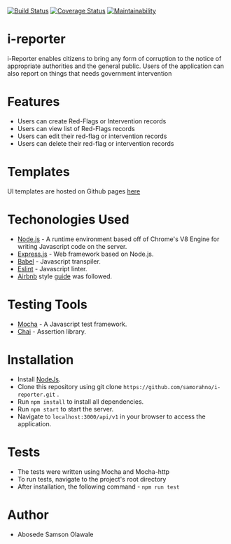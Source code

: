 [![Build Status](https://travis-ci.org/samorahno/i-reporter.svg?branch=develop)](https://travis-ci.org/samorahno/i-reporter) 
[![Coverage Status](https://coveralls.io/repos/github/samorahno/i-reporter/badge.svg)](https://coveralls.io/github/samorahno/i-reporter)
[![Maintainability](https://api.codeclimate.com/v1/badges/7d364f5b8d729eed2e56/maintainability)](https://codeclimate.com/github/samorahno/i-reporter/maintainability)


# i-reporter
i-Reporter enables citizens to bring any form of corruption to the notice of appropriate authorities and the general public. Users of the application can also report on things that needs government intervention

# Features
- Users can  create Red-Flags or Intervention records
- Users can view list of Red-Flags records
- Users can edit their red-flag or intervention records
- Users can delete their red-flag or intervention records

# Templates
UI templates are hosted on Github pages [here](https://samorahno.github.io/i-reporter/UI/)

# Techonologies Used
- [Node.js](https://nodejs.org/) - A runtime environment based off of Chrome's V8 Engine for writing Javascript code on the server.
- [Express.js](https://expressjs.com/) - Web framework based on Node.js.
- [Babel](https://babeljs.io/) - Javascript transpiler.
- [Eslint](https://eslint.org/) - Javascript linter.
- [Airbnb](https://www.npmjs.com/package/eslint-config-airbnb) style [guide](https://github.com/airbnb/javascript) was followed.

# Testing Tools
- [Mocha](https://mochajs.org/) - A Javascript test framework.
- [Chai](http://chaijs.com/) - Assertion library.

# Installation
- Install [NodeJs](https://nodejs.org/en/download/).
- Clone this repository using git clone ```https://github.com/samorahno/i-reporter.git``` .
- Run ```npm install``` to install all dependencies.
- Run ```npm start``` to start the server.
- Navigate to ```localhost:3000/api/v1``` in your browser to access the application.

# Tests
- The tests were written using Mocha and Mocha-http
- To run tests, navigate to the project's root directory
- After installation, the following command - ```npm run test```

# Author
- Abosede Samson Olawale